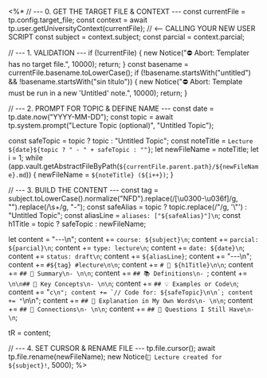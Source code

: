 <%*
// --- 0. GET THE TARGET FILE & CONTEXT ---
const currentFile = tp.config.target_file;
const context = await tp.user.getUniversityContext(currentFile); // <-- CALLING YOUR NEW USER SCRIPT
const subject = context.subject;
const parcial = context.parcial;

// --- 1. VALIDATION ---
if (!currentFile) {
    new Notice("⛔️ Abort: Templater has no target file.", 10000);
    return;
}
const basename = currentFile.basename.toLowerCase();
if (!basename.startsWith("untitled") && !basename.startsWith("sin título")) {
    new Notice("⛔️ Abort: Template must be run in a new 'Untitled' note.", 10000);
    return;
}

// --- 2. PROMPT FOR TOPIC & DEFINE NAME ---
const date = tp.date.now("YYYY-MM-DD");
const topic = await tp.system.prompt("Lecture Topic (optional)", "Untitled Topic");

const safeTopic = topic ? topic : "Untitled Topic";
const noteTitle = `Lecture ${date}${topic ? " - " + safeTopic : ""}`;
let newFileName = noteTitle;
let i = 1;
while (app.vault.getAbstractFileByPath(`${currentFile.parent.path}/${newFileName}.md`)) {
    newFileName = `${noteTitle} (${i++})`;
}

// --- 3. BUILD THE CONTENT ---
const tag = subject.toLowerCase().normalize("NFD").replace(/[\u0300-\u036f]/g, "").replace(/\s+/g, "-");
const safeAlias = topic ? topic.replace(/"/g, '\\"') : "Untitled Topic";
const aliasLine = `aliases: ["${safeAlias}"]\n`;
const h1Title = topic ? safeTopic : newFileName;

let content = "---\n";
content += `course: ${subject}\n`;
content += `parcial: ${parcial}\n`;
content += `type: lecture\n`;
content += `date: ${date}\n`;
content += `status: draft\n`;
content += `${aliasLine}`;
content += "---\n";
content += `#${tag} #lecture\n\n`;
content += `# 🧠 ${h1Title}\n\n`; 
content += `## 📜 Summary\n- \n\n`; 
content += `## 📚 Definitions\n- `; 
content += `\n\n## 🧩 Key Concepts\n- \n\n`;
content += `## 💡 Examples or Code\n`;
content += "```c\n";
content += `// Code for: ${safeTopic}\n\n`;
content += "```\n\n";
content += `## 🧭 Explanation in My Own Words\n- \n\n`;
content += `## 🔗 Connections\n- \n\n`;
content += `## 🧠 Questions I Still Have\n- \n`;

tR = content;

// --- 4. SET CURSOR & RENAME FILE ---
tp.file.cursor(); 
await tp.file.rename(newFileName);
new Notice(`📘 Lecture created for ${subject}!`, 5000);
%>